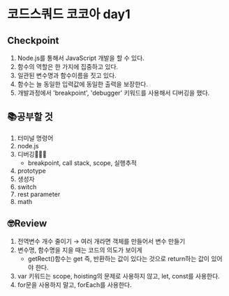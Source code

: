 # 코드스쿼드 코코아 day1 
## Checkpoint
1. Node.js를 통해서 JavaScript 개발을 할 수 있다.
2. 함수의 역할은 한 가지에 집중하고 있다.
3. 일관된 변수명과 함수이름을 짓고 있다.
4. 함수는 늘 동일한 입력값에 동일한 출력을 보장한다.
5. 개발과정에서 'breakpoint', 'debugger' 키워드를 사용해서 디버깅을 했다.
   
## 📚공부할 것
1. 터미널 명령어
2. node.js 
3. 디버깅📌📌📌
   - breakpoint, call stack, scope, 실행추적
4. prototype
5. 생성자
6. switch
7. rest parameter
8. math
 
## 🤓Review
1. 전역변수 개수 줄이기 → 여러 개라면 객체를 만들어서 변수 만들기
2. 변수명, 함수명을 지을 때는 코드의 의도가 보이게
   - getRect()함수는 get 즉, 반환하는 값이 있다는 것으로 return하는 값이 있어야 한다.
3. var 키워드는 scope, hoisting의 문제로 사용하지 않고, let, const를 사용한다.
4. for문을 사용하지 말고, forEach를 사용한다.
